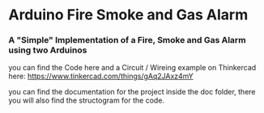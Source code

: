 # Arduino Fire Smoke and Gas Alarm
### A "Simple" Implementation of a Fire, Smoke and Gas Alarm using two Arduinos

you can find the Code here and a Circuit / Wireing example on Thinkercad here: https://www.tinkercad.com/things/gAq2JAxz4mY

you can find the documentation for the project inside the doc folder, there you will also find the structogram for the code.
